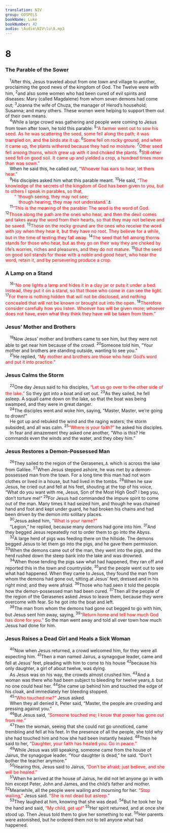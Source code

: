 ```yaml
---
translation: NIV
group: GOSPELS
bookName: Luke 
bookNumber: 42
audio: \Audio\NIV\lu\8.mp3
---
```


<div class="title"><h1>8</h1><h3>The Parable of the Sower </h3></div>
<span class="verse lu_8_1"> <sup>1</sup>After this, Jesus traveled about from one town and village to another, proclaiming the good news of the kingdom of God. The Twelve were with him, </span>
<span class="verse lu_8_2"><sup>2</sup>and also some women who had been cured of evil spirits and diseases: Mary (called Magdalene) from whom seven demons had come out; </span>
<span class="verse lu_8_3"><sup>3</sup>Joanna the wife of Chuza, the manager of Herod’s household; Susanna; and many others. These women were helping to support them out of their own means. <br/></span>
<span class="verse lu_8_4"> <sup>4</sup>While a large crowd was gathering and people were coming to Jesus from town after town, he told this parable: </span>
<span class="verse lu_8_5"><sup>5</sup><font color="red">“A farmer went out to sow his seed. As he was scattering the seed, some fell along the path; it was trampled on, and the birds ate it up.</font></span>
<span class="verse lu_8_6"><sup>6</sup><font color="red">Some fell on rocky ground, and when it came up, the plants withered because they had no moisture.</font></span>
<span class="verse lu_8_7"><sup>7</sup><font color="red">Other seed fell among thorns, which grew up with it and choked the plants.</font></span>
<span class="verse lu_8_8"><sup>8</sup><font color="red">Still other seed fell on good soil. It came up and yielded a crop, a hundred times more than was sown.”</font><br/> When he said this, he called out, <font color="red">“Whoever has ears to hear, let them hear.”</font><br/></span>
<span class="verse lu_8_9"> <sup>9</sup>His disciples asked him what this parable meant. </span>
<span class="verse lu_8_10"><sup>10</sup>He said, <font color="red">“The knowledge of the secrets of the kingdom of God has been given to you, but to others I speak in parables, so that, </font><br/>  <font color="red">“ ‘though seeing, they may not see; </font><br/>   <font color="red">though hearing, they may not understand.’</font><a data-toggle="tooltip" data-placement="bottom" title=" 8:10 Isaiah 6:9 ">⚓</a><br/></span>
<span class="verse lu_8_11"> <sup>11</sup><font color="red">“This is the meaning of the parable: The seed is the word of God.</font></span>
<span class="verse lu_8_12"><sup>12</sup><font color="red">Those along the path are the ones who hear, and then the devil comes and takes away the word from their hearts, so that they may not believe and be saved.</font></span>
<span class="verse lu_8_13"><sup>13</sup><font color="red">Those on the rocky ground are the ones who receive the word with joy when they hear it, but they have no root. They believe for a while, but in the time of testing they fall away.</font></span>
<span class="verse lu_8_14"><sup>14</sup><font color="red">The seed that fell among thorns stands for those who hear, but as they go on their way they are choked by life’s worries, riches and pleasures, and they do not mature.</font></span>
<span class="verse lu_8_15"><sup>15</sup><font color="red">But the seed on good soil stands for those with a noble and good heart, who hear the word, retain it, and by persevering produce a crop.</font><br/></span>
<div class="title"><h3>A Lamp on a Stand </h3></div>
<span class="verse lu_8_16"> <sup>16</sup><font color="red">“No one lights a lamp and hides it in a clay jar or puts it under a bed. Instead, they put it on a stand, so that those who come in can see the light.</font></span>
<span class="verse lu_8_17"><sup>17</sup><font color="red">For there is nothing hidden that will not be disclosed, and nothing concealed that will not be known or brought out into the open.</font></span>
<span class="verse lu_8_18"><sup>18</sup><font color="red">Therefore consider carefully how you listen. Whoever has will be given more; whoever does not have, even what they think they have will be taken from them.”</font><br/></span>
<div class="title"><h3>Jesus’ Mother and Brothers </h3></div>
<span class="verse lu_8_19"> <sup>19</sup>Now Jesus’ mother and brothers came to see him, but they were not able to get near him because of the crowd. </span>
<span class="verse lu_8_20"><sup>20</sup>Someone told him, “Your mother and brothers are standing outside, wanting to see you.” <br/></span>
<span class="verse lu_8_21"> <sup>21</sup>He replied, <font color="red">“My mother and brothers are those who hear God’s word and put it into practice.”</font><br/></span>
<div class="title"><h3>Jesus Calms the Storm </h3></div>
<span class="verse lu_8_22"> <sup>22</sup>One day Jesus said to his disciples, <font color="red">“Let us go over to the other side of the lake.”</font> So they got into a boat and set out. </span>
<span class="verse lu_8_23"><sup>23</sup>As they sailed, he fell asleep. A squall came down on the lake, so that the boat was being swamped, and they were in great danger. <br/></span>
<span class="verse lu_8_24"> <sup>24</sup>The disciples went and woke him, saying, “Master, Master, we’re going to drown!” <br/> He got up and rebuked the wind and the raging waters; the storm subsided, and all was calm. </span>
<span class="verse lu_8_25"><sup>25</sup><font color="red">“Where is your faith?”</font> he asked his disciples. <br/> In fear and amazement they asked one another, “Who is this? He commands even the winds and the water, and they obey him.” <br/></span>
<div class="title"><h3>Jesus Restores a Demon-Possessed Man </h3></div>
<span class="verse lu_8_26"> <sup>26</sup>They sailed to the region of the Gerasenes,<a data-toggle="tooltip" data-placement="bottom" title="Some manuscripts Gadarenes ; other manuscripts Gergesenes ; also in verse 37">⚓</a> which is across the lake from Galilee. </span>
<span class="verse lu_8_27"><sup>27</sup>When Jesus stepped ashore, he was met by a demon-possessed man from the town. For a long time this man had not worn clothes or lived in a house, but had lived in the tombs. </span>
<span class="verse lu_8_28"><sup>28</sup>When he saw Jesus, he cried out and fell at his feet, shouting at the top of his voice, “What do you want with me, Jesus, Son of the Most High God? I beg you, don’t torture me!” </span>
<span class="verse lu_8_29"><sup>29</sup>For Jesus had commanded the impure spirit to come out of the man. Many times it had seized him, and though he was chained hand and foot and kept under guard, he had broken his chains and had been driven by the demon into solitary places. <br/></span>
<span class="verse lu_8_30"> <sup>30</sup>Jesus asked him, <font color="red">“What is your name?”</font><br/> “Legion,” he replied, because many demons had gone into him. </span>
<span class="verse lu_8_31"><sup>31</sup>And they begged Jesus repeatedly not to order them to go into the Abyss. <br/></span>
<span class="verse lu_8_32"> <sup>32</sup>A large herd of pigs was feeding there on the hillside. The demons begged Jesus to let them go into the pigs, and he gave them permission. </span>
<span class="verse lu_8_33"><sup>33</sup>When the demons came out of the man, they went into the pigs, and the herd rushed down the steep bank into the lake and was drowned. <br/></span>
<span class="verse lu_8_34"> <sup>34</sup>When those tending the pigs saw what had happened, they ran off and reported this in the town and countryside, </span>
<span class="verse lu_8_35"><sup>35</sup>and the people went out to see what had happened. When they came to Jesus, they found the man from whom the demons had gone out, sitting at Jesus’ feet, dressed and in his right mind; and they were afraid. </span>
<span class="verse lu_8_36"><sup>36</sup>Those who had seen it told the people how the demon-possessed man had been cured. </span>
<span class="verse lu_8_37"><sup>37</sup>Then all the people of the region of the Gerasenes asked Jesus to leave them, because they were overcome with fear. So he got into the boat and left. <br/></span>
<span class="verse lu_8_38"> <sup>38</sup>The man from whom the demons had gone out begged to go with him, but Jesus sent him away, saying, </span>
<span class="verse lu_8_39"><sup>39</sup><font color="red">“Return home and tell how much God has done for you.”</font> So the man went away and told all over town how much Jesus had done for him. <br/></span>
<div class="title"><h3>Jesus Raises a Dead Girl and Heals a Sick Woman </h3></div>
<span class="verse lu_8_40"> <sup>40</sup>Now when Jesus returned, a crowd welcomed him, for they were all expecting him. </span>
<span class="verse lu_8_41"><sup>41</sup>Then a man named Jairus, a synagogue leader, came and fell at Jesus’ feet, pleading with him to come to his house </span>
<span class="verse lu_8_42"><sup>42</sup>because his only daughter, a girl of about twelve, was dying. <br/> As Jesus was on his way, the crowds almost crushed him. </span>
<span class="verse lu_8_43"><sup>43</sup>And a woman was there who had been subject to bleeding for twelve years,<a data-toggle="tooltip" data-placement="bottom" title="Many manuscripts years, and she had spent all she had on doctors">⚓</a> but no one could heal her. </span>
<span class="verse lu_8_44"><sup>44</sup>She came up behind him and touched the edge of his cloak, and immediately her bleeding stopped. <br/></span>
<span class="verse lu_8_45"> <sup>45</sup><font color="red">“Who touched me?”</font> Jesus asked. <br/> When they all denied it, Peter said, “Master, the people are crowding and pressing against you.” <br/></span>
<span class="verse lu_8_46"> <sup>46</sup>But Jesus said, <font color="red">“Someone touched me; I know that power has gone out from me.”</font><br/></span>
<span class="verse lu_8_47"> <sup>47</sup>Then the woman, seeing that she could not go unnoticed, came trembling and fell at his feet. In the presence of all the people, she told why she had touched him and how she had been instantly healed. </span>
<span class="verse lu_8_48"><sup>48</sup>Then he said to her, <font color="red">“Daughter, your faith has healed you. Go in peace.”</font><br/></span>
<span class="verse lu_8_49"> <sup>49</sup>While Jesus was still speaking, someone came from the house of Jairus, the synagogue leader. “Your daughter is dead,” he said. “Don’t bother the teacher anymore.” <br/></span>
<span class="verse lu_8_50"> <sup>50</sup>Hearing this, Jesus said to Jairus, <font color="red">“Don’t be afraid; just believe, and she will be healed.”</font><br/></span>
<span class="verse lu_8_51"> <sup>51</sup>When he arrived at the house of Jairus, he did not let anyone go in with him except Peter, John and James, and the child’s father and mother. </span>
<span class="verse lu_8_52"><sup>52</sup>Meanwhile, all the people were wailing and mourning for her. <font color="red">“Stop wailing,”</font> Jesus said. <font color="red">“She is not dead but asleep.”</font><br/></span>
<span class="verse lu_8_53"> <sup>53</sup>They laughed at him, knowing that she was dead. </span>
<span class="verse lu_8_54"><sup>54</sup>But he took her by the hand and said, <font color="red">“My child, get up!”</font></span>
<span class="verse lu_8_55"><sup>55</sup>Her spirit returned, and at once she stood up. Then Jesus told them to give her something to eat. </span>
<span class="verse lu_8_56"><sup>56</sup>Her parents were astonished, but he ordered them not to tell anyone what had happened. <br/></span>
